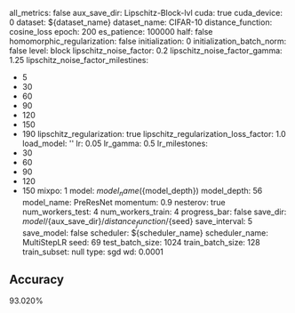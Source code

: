 all_metrics: false
aux_save_dir: Lipschitz-Block-lvl
cuda: true
cuda_device: 0
dataset: ${dataset_name}
dataset_name: CIFAR-10
distance_function: cosine_loss
epoch: 200
es_patience: 100000
half: false
homomorphic_regularization: false
initialization: 0
initialization_batch_norm: false
level: block
lipschitz_noise_factor: 0.2
lipschitz_noise_factor_gamma: 1.25
lipschitz_noise_factor_milestines:
- 5
- 30
- 60
- 90
- 120
- 150
- 190
lipschitz_regularization: true
lipschitz_regularization_loss_factor: 1.0
load_model: ''
lr: 0.05
lr_gamma: 0.5
lr_milestones:
- 30
- 60
- 90
- 120
- 150
mixpo: 1
model: ${model_name}(${model_depth})
model_depth: 56
model_name: PreResNet
momentum: 0.9
nesterov: true
num_workers_test: 4
num_workers_train: 4
progress_bar: false
save_dir: ${model}/${aux_save_dir}/${distance_function}/${seed}
save_interval: 5
save_model: false
scheduler: ${scheduler_name}
scheduler_name: MultiStepLR
seed: 69
test_batch_size: 1024
train_batch_size: 128
train_subset: null
type: sgd
wd: 0.0001

## Accuracy
 93.020%